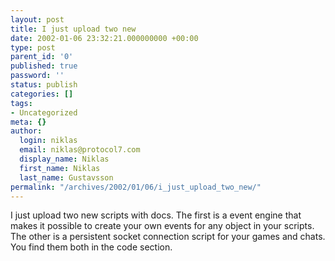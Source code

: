 ```yaml
---
layout: post
title: I just upload two new
date: 2002-01-06 23:32:21.000000000 +00:00
type: post
parent_id: '0'
published: true
password: ''
status: publish
categories: []
tags:
- Uncategorized
meta: {}
author:
  login: niklas
  email: niklas@protocol7.com
  display_name: Niklas
  first_name: Niklas
  last_name: Gustavsson
permalink: "/archives/2002/01/06/i_just_upload_two_new/"
---
```

I just upload two new scripts with docs. The first is a event engine that makes it possible to create your own events for any object in your scripts. The other is a persistent socket connection script for your games and chats. You find them both in the code section.

